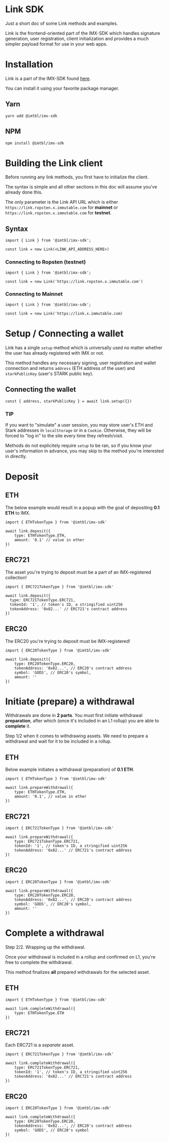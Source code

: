 # Link SDK
Just a short doc of some Link methods and examples.

Link is the frontend-oriented part of the IMX-SDK which handles signature generation, user registration, client initialization and provides a much simpler payload format for use in your web apps.

# Installation
Link is a part of the IMX-SDK found [here](https://www.npmjs.com/package/@imtbl/imx-sdk).

You can install it using your favorite package manager.

## Yarn

    yarn add @imtbl/imx-sdk

## NPM

    npm install @imtbl/imx-sdk

# Building the Link client

Before running any link methods, you first have to initialize the client.

The syntax is simple and all other sections in this doc will assume you've already done this.

The only parameter is the Link API URL which is either `https://link.ropsten.x.immutable.com` for **mainnet** or `https://link.ropsten.x.immutable.com` for **testnet**.

## Syntax

    import { Link } from '@imtbl/imx-sdk';
    
    const link = new Link(<LINK_API_ADDRESS_HERE>)

### Connecting to Ropsten (testnet)

    import { Link } from '@imtbl/imx-sdk';
    
    const link = new Link('https://link.ropsten.x.immutable.com')

### Connecting to Mainnet

    import { Link } from '@imtbl/imx-sdk';
    
    const link = new Link('https://link.x.immutable.com)

# Setup / Connecting a wallet

Link has a single `setup` method which is universally used no matter whether the user has already registered with IMX or not.

This method handles any necessary signing, user registration and wallet connection and returns `address` (ETH address of the user) and `starkPublicKey` (user's STARK public key).

## Connecting the wallet

    const { address, starkPublicKey } = await link.setup({})

### TIP

If you want to "simulate" a user session, you may store user's ETH and Stark addresses in `localStorage` or in a `Cookie`. Otherwise, they will be forced to "log in" to the site every time they refresh/visit.

Methods do not explicitely require `setup` to be ran, so if you know your user's information in advance, you may skip to the method you're interested in directly.

# Deposit

## ETH

The below example would result in a popup with the goal of depositing **0.1 ETH** to IMX.

    import { ETHTokenType } from '@imtbl/imx-sdk'

    await link.deposit({
        type: ETHTokenType.ETH,
        amount: '0.1' // value in ether
    })

## ERC721

The asset you're trying to deposit must be a part of an IMX-registered collection!

    import { ERC721TokenType } from '@imtbl/imx-sdk'

    await link.deposit({
      type: ERC721TokenType.ERC721,
      tokenId: '1', // token's ID, a stringified uint256
      tokenAddress: '0x82...' // ERC721's contract address
    })

## ERC20

The ERC20 you're trying to deposit must be IMX-registered!

    import { ERC20TokenType } from '@imtbl/imx-sdk'

    await link.deposit({
        type: ERC20TokenType.ERC20,
        tokenAddress: '0x82...', // ERC20's contract address
        symbol: 'GODS', // ERC20's symbol,
        amount: ''
    })


# Initiate (prepare) a withdrawal

Withdrawals are done in **2 parts**. You must first initiate withdrawal **preparation**, after which (once it's included in an L1 rollup) you are able to **complete** it.

Step 1/2 when it comes to withdrawing assets. We need to prepare a withdrawal and wait for it to be included in a rollup.

## ETH

Below example initiates a withdrawal (preparation) of **0.1 ETH**.

    import { ETHTokenType } from '@imtbl/imx-sdk'

    await link.prepareWithdrawal({
        type: ETHTokenType.ETH,
        amount: '0.1', // value in ether
    })

## ERC721

    import { ERC721TokenType } from '@imtbl/imx-sdk'

    await link.prepareWithdrawal({
        type: ERC721TokenType.ERC721,
        tokenId: '1', // token's ID, a stringified uint256
        tokenAddress: '0x82...' // ERC721's contract address
    })

## ERC20

    import { ERC20TokenType } from '@imtbl/imx-sdk'

    await link.prepareWithdrawal({
        type: ERC20TokenType.ERC20,
        tokenAddress: '0x82...', // ERC20's contract address
        symbol: 'GODS', // ERC20's symbol,
        amount: ''
    })

# Complete a withdrawal

Step 2/2. Wrapping up the withdrawal.

Once your withdrawal is included in a rollup and confirmed on L1, you're free to complete the withdrawal.

This method finalizes **all** prepared withdrawals for the selected asset.

## ETH

    import { ETHTokenType } from '@imtbl/imx-sdk'

    await link.completeWithdrawal({
        type: ETHTokenType.ETH
    })

## ERC721

Each ERC721 is a *separate* asset.

    import { ERC721TokenType } from '@imtbl/imx-sdk'

    await link.completeWithdrawal({
        type: ERC721TokenType.ERC721,
        tokenId: '1', // token's ID, a stringified uint256
        tokenAddress: '0x82...' // ERC721's contract address
    })

## ERC20

    import { ERC20TokenType } from '@imtbl/imx-sdk'

    await link.completeWithdrawal({
        type: ERC20TokenType.ERC20,
        tokenAddress: '0x82...', // ERC20's contract address
        symbol: 'GODS', // ERC20's symbol
    })